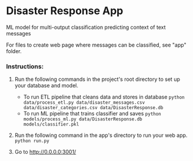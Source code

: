 # Disaster Response App
ML model for multi-output classification predicting context of text messages

For files to create web page where messages can be classified, see "app" folder.

### Instructions:
1. Run the following commands in the project's root directory to set up your database and model.

    - To run ETL pipeline that cleans data and stores in database
        `python data/process_etl.py data/disaster_messages.csv data/disaster_categories.csv data/DisasterResponse.db`
    - To run ML pipeline that trains classifier and saves
        `python models/process_ml.py data/DisasterResponse.db models/classifier.pkl`

2. Run the following command in the app's directory to run your web app.
    `python run.py`

3. Go to http://0.0.0.0:3001/
